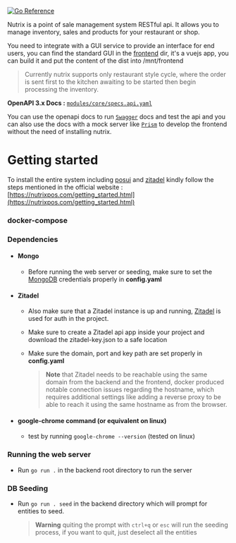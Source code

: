 [![Go Reference](https://pkg.go.dev/badge/github.com/nutrixpos/pos.svg)](https://pkg.go.dev/github.com/nutrixpos/pos)

Nutrix is a point of sale management system RESTful api. It allows you to manage inventory, sales and products for your restaurant or shop.

You need to integrate with a GUI service to provide an interface for end users, you can find the standard GUI in the [frontend](./frontend) dir, it's a vuejs app, you can build it and put the content of the dist into /mnt/frontend

> Currently nutrix supports only restaurant style cycle, where the order is sent first to the kitchen awaiting to be started then begin processing the inventory.

**OpenAPI 3.x Docs :**
[`modules/core/specs.api.yaml`](modules/core/specs.api.yaml)

You can use the openapi docs to run [`Swagger`](https://swagger.io/) docs and test the api and you can also use the docs with a mock server like [`Prism`](https://github.com/stoplightio/prism) to develop the frontend without the need of installing nutrix.



# Getting started
To install the entire system including [posui](https://github.com/nutrixpos/posui) and [zitadel](https://zitadel.com) kindly follow the steps mentioned in the official website : [https://nutrixpos.com/getting_started.html](https://nutrixpos.com/getting_started.html)


### docker-compose
### Dependencies
- #### Mongo
    - Before running the web server or seeding, make sure to set the [MongoDB](https://www.mongodb.com/) credentials properly in **config.yaml**
- #### Zitadel
    -  Also make sure that a Zitadel instance is up and running, [Zitadel](https://zitadel.com/) is used for auth in the project.
    - Make sure to create a Zitadel api app inside your project and download the zitadel-key.json to a safe location
    - Make sure the domain, port and key path are set properly in **config.yaml**

        > **__Note__** that Zitadel needs to be reachable using the same domain from the backend and the frontend, docker produced notable connection issues regarding the hostname, which requires additional settings like adding a reverse proxy to be able to reach it using the same hostname as from the browser.
- #### google-chrome command (or equivalent on linux)
    - test by running `google-chrome --version` (tested on linux)

### Running the web server
- Run `go run .` in the backend root directory to run the server


### DB Seeding
- Run `go run . seed` in the backend directory which will prompt for entities to seed.
    > **Warning**  quiting the prompt with `ctrl+q` or `esc` will run the seeding process, if you want to quit, just deselect all the entities

